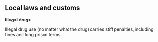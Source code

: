 ## Local laws and customs

**Illegal drugs**

Illegal drug use (no matter what the drug) carries stiff penalties, including fines and long prison terms.
